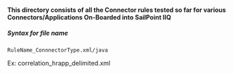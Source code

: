 #### This directory consists of all the Connector rules tested so far for various Connectors/Applications On-Boarded into SailPoint IIQ

##### Syntax for file name

`RuleName_ConnnectorType.xml/java`

Ex: correlation_hrapp_delimited.xml